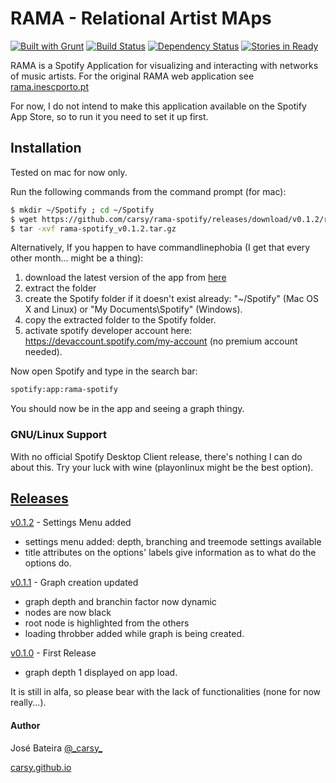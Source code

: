 RAMA - Relational Artist MAps
=========
[![Built with Grunt](https://cdn.gruntjs.com/builtwith.png)](http://gruntjs.com/) [![Build Status](https://travis-ci.org/carsy/rama-spotify.png?branch=master)](https://travis-ci.org/carsy/rama-spotify) [![Dependency Status](https://gemnasium.com/carsy/rama-spotify.png)](https://gemnasium.com/carsy/rama-spotify) [![Stories in Ready](https://badge.waffle.io/carsy/rama-spotify.png?label=ready&title=Ready)](https://waffle.io/carsy/rama-spotify)

RAMA is a Spotify Application for visualizing and interacting with networks of music artists. For the original RAMA web application see [rama.inescporto.pt]

For now, I do not intend to make this application available on the Spotify App Store, so to run it you need to set it up first.


Installation
--------------
Tested on mac for now only.

Run the following commands from the command prompt (for mac):
```sh
$ mkdir ~/Spotify ; cd ~/Spotify
$ wget https://github.com/carsy/rama-spotify/releases/download/v0.1.2/rama-spotify_v0.1.2.tar.gz
$ tar -xvf rama-spotify_v0.1.2.tar.gz
```

Alternatively, If you happen to have commandlinephobia (I get that every other month... might be a thing):

1. download the latest version of the app from [here]
2. extract the folder
3. create the Spotify folder if it doesn't exist already: "~/Spotify" (Mac OS X and Linux) or "My Documents\Spotify" (Windows).
4. copy the extracted folder to the Spotify folder.
5. activate spotify developer account here: https://devaccount.spotify.com/my-account (no premium account needed).

Now open Spotify and type in the search bar:
```sh
spotify:app:rama-spotify
```
You should now be in the app and seeing a graph thingy.

### GNU/Linux Support

With no official Spotify Desktop Client release, there's nothing I can do about this. Try your luck with wine (playonlinux might be the best option).

[Releases]
----

[v0.1.2] - Settings Menu added
  - settings menu added: depth, branching and treemode settings available
  - title attributes on the options' labels give information as to what do the options do.

[v0.1.1] - Graph creation updated
  - graph depth and branchin factor now dynamic
  - nodes are now black
  - root node is highlighted from the others
  - loading throbber added while graph is being created.

[v0.1.0] - First Release
  - graph depth 1 displayed on app load.

It is still in alfa, so please bear with the lack of functionalities (none for now really...).


#### Author

José Bateira
[@\_carsy\_]

[carsy.github.io]

[rama.inescporto.pt]:http://rama.inescporto.pt
[carsy.github.io]:http://carsy.github.io
[@\_carsy\_]:http://twitter.com/_carsy_
[here]:https://github.com/carsy/rama-spotify/releases/latest
[Releases]:https://github.com/carsy/rama-spotify/releases/latest
[v0.1.2]:https://github.com/carsy/rama-spotify/releases/tag/v0.1.2
[v0.1.1]:https://github.com/carsy/rama-spotify/releases/tag/v0.1.1
[v0.1.0]:https://github.com/carsy/rama-spotify/releases/tag/v0.1.0
